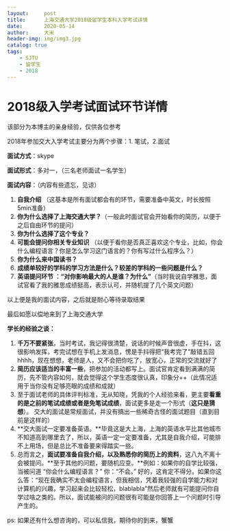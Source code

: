 ```yaml
---
layout:     post
title:      上海交通大学2018级留学生本科入学考试详情
date:       2020-05-14
author:     大米
header-img: img/img3.jpg
catalog: true
tags:
    - SJTU
    - 留学生
    - 2018
---
```



# 2018级入学考试面试环节详情

该部分为本博主的亲身经验，仅供各位参考

2018年参加交大入学考试主要分为两个步骤：1. 笔试，2.面试

**面试方式**：skype

**面试形式**：多对一，（三名老师面试一名学生）

**面试内容**：（内容有些遗忘，见谅）

1. **自我介绍** （这基本是所有面试都会有的环节，需要准备中英文，时长按照5min准备）
2. **你为什么选择了上海交通大学？**（一般此时面试官会开始看你的简历，以便于之后自由环节的提问）
3. **你为什么选择了这个专业？**
4. **可能会提问你相关专业知识** （以便于看你是否真正喜欢这个专业，比如，你会什么编程语言？你是怎么学习这门语言的？你有写过什么程序么？）
5. **你为什么来中国读书？**
6. **成绩单较好的学科的学习方法是什么？较差的学科的一些问题是什么？**
7. **英语提问环节 ：“对你影响最大的人是谁？为什么”**（当时我说自学雅思，面试官看了我的雅思成绩挺高，表示认可，并随机提了几个英文问题）

以上便是我的面试内容，之后就是耐心等待录取结果

最后如愿以偿地来到了上海交通大学

**学长的经验之谈：**

1. **千万不要紧张**，当时考试，我记得很清楚，说话的时候声音很虚，手在抖，这很影响发挥，考完试想在手机上发消息，愣是手抖得把“我考完了”敲错五回hhhh，现在想想，老师是人，又不会把你吃了，放宽心，正常的交流就好了
2. **简历应该适当的丰富一些**，把参加的活动都写上。面试官肯定看到满满的简历，先不管内容如何，就会觉得这个学生态度很认真，印象分++（此情况适用于当你没有足够亮眼的成绩和成就）
3. 至于面试老师的具体评判标准，无从知晓，凭我的个人经验来看，更主要**看重的是之前的笔试成绩或者是免笔试成绩**，面试更多是走一个形式（**这只是猜想**）。
交大的面试是常规面试，并没有搞出一些稀奇古怪的面试题目（直到目前是这样的）
4. **交大面试一定要准备英语。**毕竟这是大上海，上海的英语水平比其他城市不知道高到哪里去了，所以，英语一定一定要准备，尤其是自我介绍，可能排不上用场，但是总比不准备要来得踏实一些。
5. 总而言之，**面试要准备自我介绍，以及熟悉你的简历上的资料**，这八九不离十会被提问。**至于其他的问题，要随机应变。**例如：如果你的自学比较强，当被问道 “你会什么编程语言？” 你：“不会。” 好的，这肯定不得分。如果你这么答：“现在我确实不太会编程语言，但我相信，凭着我较强的自学能力和对计算机的兴趣，学习起来会比较轻松，blablabla”然后老师就有可能提问你自学过啥之类的。所以，面试能被问的问题很有可能是你回答上一个问题时引导产生的。

ps: 如果还有什么想咨询的，可以私信我，期待你的到来，蟹蟹
